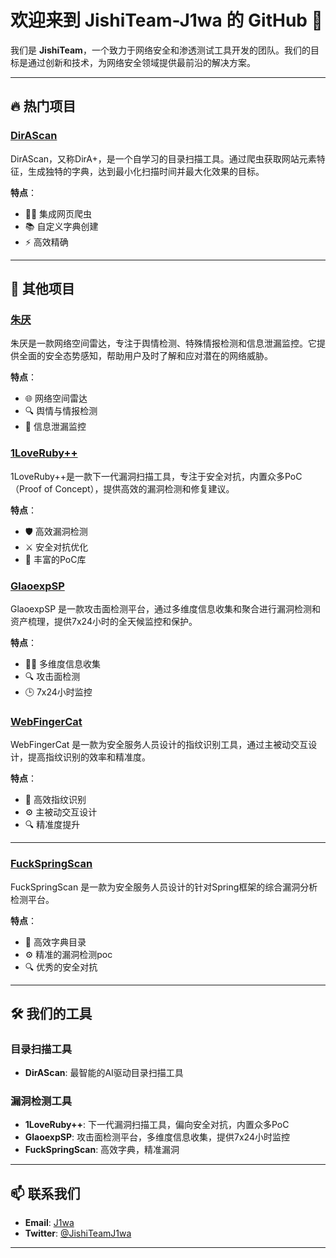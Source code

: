 

# 欢迎来到 JishiTeam-J1wa 的 GitHub 👋

我们是 **JishiTeam**，一个致力于网络安全和渗透测试工具开发的团队。我们的目标是通过创新和技术，为网络安全领域提供最前沿的解决方案。

---

## 🔥 热门项目

### [DirAScan](https://github.com/JishiTeam-J1wa/DirAScan)
DirAScan，又称DirA+，是一个自学习的目录扫描工具。通过爬虫获取网站元素特征，生成独特的字典，达到最小化扫描时间并最大化效果的目标。


**特点**：
- 🕵️‍♂️ 集成网页爬虫
- 📚 自定义字典创建
- ⚡ 高效精确

---

## 🌟 其他项目

### [朱厌](https://github.com/JishiTeam-J1wa/ZhuYan)
朱厌是一款网络空间雷达，专注于舆情检测、特殊情报检测和信息泄漏监控。它提供全面的安全态势感知，帮助用户及时了解和应对潜在的网络威胁。


**特点**：
- 🌐 网络空间雷达
- 🔍 舆情与情报检测
- 🔐 信息泄漏监控

### [1LoveRuby++](https://github.com/JishiTeam-J1wa/1LoveRuby-)
1LoveRuby++是一款下一代漏洞扫描工具，专注于安全对抗，内置众多PoC（Proof of Concept），提供高效的漏洞检测和修复建议。

**特点**：
- 🛡️ 高效漏洞检测
- ⚔️ 安全对抗优化
- 📄 丰富的PoC库

### [GlaoexpSP](https://github.com/JishiTeam-J1wa/GlaoexpSP)
GlaoexpSP 是一款攻击面检测平台，通过多维度信息收集和聚合进行漏洞检测和资产梳理，提供7x24小时的全天候监控和保护。


**特点**：
- 🕵️‍♂️ 多维度信息收集
- 🔍 攻击面检测
- 🕒 7x24小时监控

### [WebFingerCat](https://github.com/JishiTeam-J1wa/WebFingerCat)
WebFingerCat 是一款为安全服务人员设计的指纹识别工具，通过主被动交互设计，提高指纹识别的效率和精准度。


**特点**：
- 🐾 高效指纹识别
- ⚙️ 主被动交互设计
- 🔍 精准度提升

---
### [FuckSpringScan](https://github.com/JishiTeam-J1wa/FuckSpringScan)
FuckSpringScan 是一款为安全服务人员设计的针对Spring框架的综合漏洞分析检测平台。


**特点**：
- 🐾 高效字典目录
- ⚙️ 精准的漏洞检测poc
- 🔍 优秀的安全对抗

---
## 🛠️ 我们的工具

### 目录扫描工具
- **DirAScan**: 最智能的AI驱动目录扫描工具

### 漏洞检测工具
- **1LoveRuby++**: 下一代漏洞扫描工具，偏向安全对抗，内置众多PoC
- **GlaoexpSP**: 攻击面检测平台，多维度信息收集，提供7x24小时监控
- **FuckSpringScan**: 高效字典，精准漏洞
---

## 📫 联系我们

- **Email**: [J1wa]([test@tes.com](https://www.baidu.com))
- **Twitter**: [@JishiTeamJ1wa](https://www.baidu.com)

---

